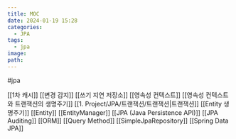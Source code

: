 ```yaml
---
title: MOC
date: 2024-01-19 15:28
categories:
  - JPA
tags:
  - jpa
image: 
path:
---
```

#jpa 


[[1차 캐시]]
[[변경 감지]]
[[쓰기 지연 저장소]]
[[영속성 컨텍스트]]
[[영속성 컨텍스트와 트랜잭션의 생명주기]]
[[1. Project/JPA/트랜잭션/트랜잭션|트랜잭션]]
[[Entity 생명주기]]
[[Entity]]
[[EntityManager]]
[[JPA (Java Persistence API)]]
[[JPA Auditing]]
[[ORM]]
[[Query Method]]
[[SimpleJpaRepository]]
[[Spring Data JPA]]